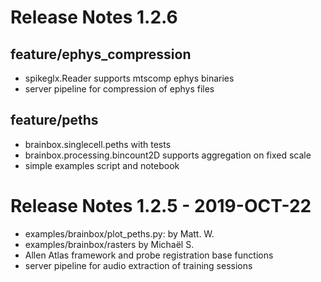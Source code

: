 # Release Notes 1.2.6
## feature/ephys_compression
- spikeglx.Reader supports mtscomp ephys binaries
- server pipeline for compression of ephys files
## feature/peths
- brainbox.singlecell.peths with tests
- brainbox.processing.bincount2D supports aggregation on fixed scale
- simple examples script and notebook

# Release Notes 1.2.5 - 2019-OCT-22
- examples/brainbox/plot_peths.py: by Matt. W.
- examples/brainbox/rasters by Michaël S.
- Allen Atlas framework and probe registration base functions
- server pipeline for audio extraction of training sessions
